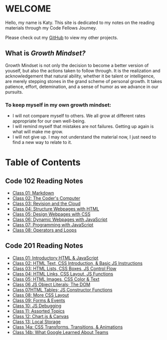 # WELCOME
Hello, my name is Katy. This site is dedicated to my notes on the reading materials through my Code Fellows Journey. 

Please check out my [GitHub](https://github.com/KatyRoffe) to view my other projects. 

## What is *Growth Mindset?*
Growth Mindset is not only the decision to become a better version of youself, but also the actions taken to follow through. It is the realization and acknowledgement that natural ability, whether it be talent or intelligence, are merely stepping stones in the grand scheme of personal growth. It takes patience, effort, detemination, and a sense of humor as we advance in our pursuits. 

### To keep myself in my own growth mindset:
* I will not compare myself to others. We all grow at different rates appropriate for our own well-being. 
* I will remind myself that mistakes are not failures. Getting up again is what will make me grow. 
* I will not give up. I may not understand the material now, I just need to find a new way to relate to it. 

# Table of Contents

## Code 102 Reading Notes
* [Class 01: Markdown](https://katyroffe.github.io/reading-notes/markdown-notes)
* [Class 02: The Coder's Computer](https://katyroffe.github.io/reading-notes/computer-notes)
* [Class 03: Revision and the Cloud](https://katyroffe.github.io/reading-notes/revisions-and-cloud-notes)
* [Class 04: Structure Webpages with HTML](https://katyroffe.github.io/reading-notes/html-reading-notes)
* [Class 05: Design Webpages with CSS](https://katyroffe.github.io/reading-notes/css-design-notes)
* [Class 06: Dynamic Webpages with JavaScript](https://katyroffe.github.io/reading-notes/dynamic-javascript)
* [Class 07: Programming with JavaScript](https://katyroffe.github.io/reading-notes/programming-with-javascript)
* [Class 08: Operators and Loops](https://katyroffe.github.io/reading-notes/operators-and-loops)

## Code 201 Reading Notes
* [Class 01: Introductory HTML & JavaScript](https://katyroffe.github.io/reading-notes/class-01)
* [Class 02: HTML Text, CSS Introduction, & Basic JS Instructions](https://katyroffe.github.io/reading-notes/class-02)
* [Class 03: HTML Lists, CSS Boxes, JS Control Flow](https://katyroffe.github.io/reading-notes/class-03)
* [Class 04: HTML Links, CSS Layout, JS Functions](https://katyroffe.github.io/reading-notes/class-04)
* [Class 05: HTML Images, CSS Color & Text]()
* [Class 06 JS Object Literals; The DOM]()
* [Class 07HTML Tables; JS Constructor Functions]()
* [Class 08: More CSS Layout]()
* [Class 09: Forms & Events]()
* [Class 10: JS Debugging]()
* [Class 11: Assorted Topics]()
* [Class 12: Chart.js & Canvas]()
* [Class 13: Local Storage]()
* [Class 14a: CSS Transforms, Transitions, & Animations]()
* [Class 14b: What Google Learned About Teams]()